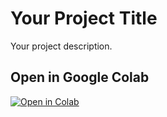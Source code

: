 # Your Project Title

Your project description.

## Open in Google Colab

[![Open in Colab](https://colab.research.google.com/assets/colab-badge.svg)](https://colab.research.google.com/github/wri/cities-heat-workspace/blob/thermalcomfort-analysis/notebooks/cape-town/thermalcomfort_statistics.ipynb)
